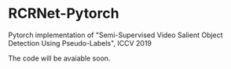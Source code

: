 # RCRNet-Pytorch
Pytorch implementation of "Semi-Supervised Video Salient Object Detection Using Pseudo-Labels", ICCV 2019

The code will be avaiable soon.
